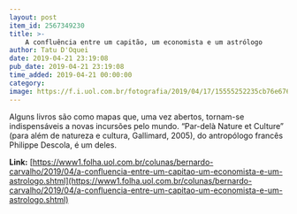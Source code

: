 ```yaml
---
layout: post
item_id: 2567349230
title: >-
    A confluência entre um capitão, um economista e um astrólogo
author: Tatu D'Oquei
date: 2019-04-21 23:19:08
pub_date: 2019-04-21 23:19:08
time_added: 2019-04-21 00:00:00
category: 
image: https://f.i.uol.com.br/fotografia/2019/04/17/15555252235cb76e67612e6_1555525223_3x2_rt.jpg
---
```


Alguns livros são como mapas que, uma vez abertos, tornam-se indispensáveis a novas incursões pelo mundo. “Par-delà Nature et Culture” (para além de natureza e cultura, Gallimard, 2005), do antropólogo francês Philippe Descola, é um deles.

**Link:** [https://www1.folha.uol.com.br/colunas/bernardo-carvalho/2019/04/a-confluencia-entre-um-capitao-um-economista-e-um-astrologo.shtml](https://www1.folha.uol.com.br/colunas/bernardo-carvalho/2019/04/a-confluencia-entre-um-capitao-um-economista-e-um-astrologo.shtml)

